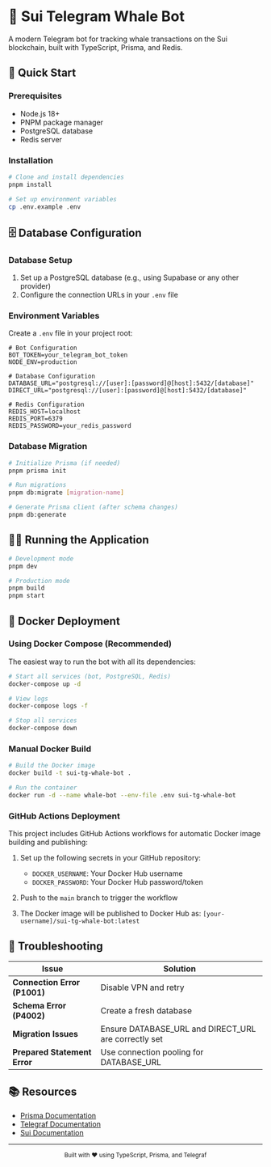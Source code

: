 # 🚀 Sui Telegram Whale Bot

A modern Telegram bot for tracking whale transactions on the Sui blockchain, built with TypeScript, Prisma, and Redis.

## 🚀 Quick Start

### Prerequisites

- Node.js 18+
- PNPM package manager
- PostgreSQL database
- Redis server

### Installation

```bash
# Clone and install dependencies
pnpm install

# Set up environment variables
cp .env.example .env
```

## 🗄️ Database Configuration

### Database Setup

1. Set up a PostgreSQL database (e.g., using Supabase or any other provider)
2. Configure the connection URLs in your `.env` file

### Environment Variables

Create a `.env` file in your project root:

```env
# Bot Configuration
BOT_TOKEN=your_telegram_bot_token
NODE_ENV=production

# Database Configuration
DATABASE_URL="postgresql://[user]:[password]@[host]:5432/[database]"
DIRECT_URL="postgresql://[user]:[password]@[host]:5432/[database]"

# Redis Configuration
REDIS_HOST=localhost
REDIS_PORT=6379
REDIS_PASSWORD=your_redis_password
```

### Database Migration

```bash
# Initialize Prisma (if needed)
pnpm prisma init

# Run migrations
pnpm db:migrate [migration-name]

# Generate Prisma client (after schema changes)
pnpm db:generate
```

## 🏃‍♂️ Running the Application

```bash
# Development mode
pnpm dev

# Production mode
pnpm build
pnpm start
```

## 🐳 Docker Deployment

### Using Docker Compose (Recommended)

The easiest way to run the bot with all its dependencies:

```bash
# Start all services (bot, PostgreSQL, Redis)
docker-compose up -d

# View logs
docker-compose logs -f

# Stop all services
docker-compose down
```

### Manual Docker Build

```bash
# Build the Docker image
docker build -t sui-tg-whale-bot .

# Run the container
docker run -d --name whale-bot --env-file .env sui-tg-whale-bot
```

### GitHub Actions Deployment

This project includes GitHub Actions workflows for automatic Docker image building and publishing:

1. Set up the following secrets in your GitHub repository:
   - `DOCKER_USERNAME`: Your Docker Hub username
   - `DOCKER_PASSWORD`: Your Docker Hub password/token

2. Push to the `main` branch to trigger the workflow

3. The Docker image will be published to Docker Hub as: `[your-username]/sui-tg-whale-bot:latest`

## 🔧 Troubleshooting

| Issue                        | Solution                                                |
| ---------------------------- | ------------------------------------------------------- |
| **Connection Error (P1001)** | Disable VPN and retry                                   |
| **Schema Error (P4002)**     | Create a fresh database                                 |
| **Migration Issues**         | Ensure DATABASE_URL and DIRECT_URL are correctly set    |
| **Prepared Statement Error** | Use connection pooling for DATABASE_URL                 |

## 📚 Resources

- [Prisma Documentation](https://www.prisma.io/docs)
- [Telegraf Documentation](https://telegraf.js.org/)
- [Sui Documentation](https://docs.sui.io)

---

<div align="center">
  <sub>Built with ❤️ using TypeScript, Prisma, and Telegraf</sub>
</div>
